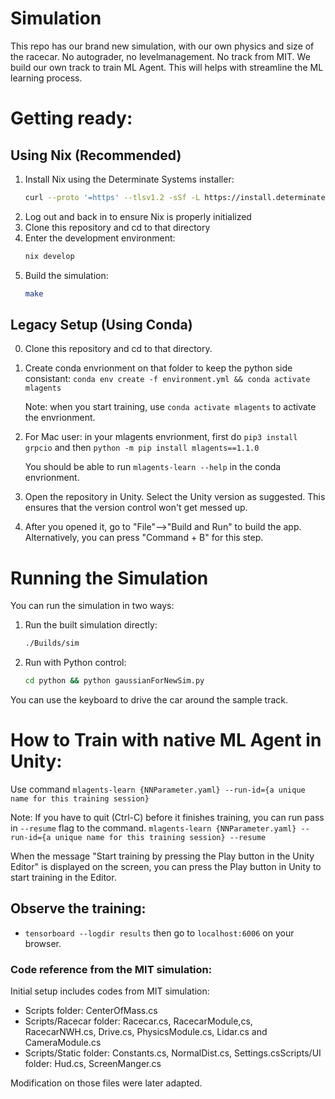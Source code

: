 # Simulation

This repo has our brand new simulation, with our own physics and size of the racecar. No autograder, no levelmanagement. No track from MIT. We build our own track to train ML Agent.
This will helps with streamline the ML learning process.

# Getting ready:

## Using Nix (Recommended)
1. Install Nix using the Determinate Systems installer:
   ```bash
   curl --proto '=https' --tlsv1.2 -sSf -L https://install.determinate.systems/nix | sh -s -- install
   ```
2. Log out and back in to ensure Nix is properly initialized
3. Clone this repository and cd to that directory
4. Enter the development environment:
   ```bash
   nix develop
   ```
5. Build the simulation:
   ```bash
   make
   ```

## Legacy Setup (Using Conda)
0. Clone this repository and cd to that directory.
1. Create conda envrionment on that folder to keep the python side consistant: `conda env create -f environment.yml && conda activate mlagents`
    
    Note: when you start training, use `conda activate mlagents` to activate the envrionment.

2. For Mac user: in your mlagents envrionment, first do `pip3 install grpcio` and then `python -m pip install mlagents==1.1.0`
    
    You should be able to run `mlagents-learn --help` in the conda envrionment.
3. Open the repository in Unity. Select the Unity version as suggested. This ensures that the version control won't get messed up.
4. After you opened it, go to "File"-->"Build and Run" to build the app. Alternatively, you can press "Command + B" for this step.

# Running the Simulation
You can run the simulation in two ways:
1. Run the built simulation directly:
   ```bash
   ./Builds/sim
   ```
2. Run with Python control:
   ```bash
   cd python && python gaussianForNewSim.py
   ```

You can use the keyboard to drive the car around the sample track.

# How to Train with native ML Agent in Unity:
Use command `mlagents-learn {NNParameter.yaml} --run-id={a unique name for this training session}`

Note: If you have to quit (Ctrl-C) before it finishes training, you can run pass in `--resume` flag to the command. `mlagents-learn {NNParameter.yaml} --run-id={a unique name for this training session} --resume`

When the message "Start training by pressing the Play button in the Unity Editor" is displayed on the screen, you can press the Play button in Unity to start training in the Editor.

## Observe the training:
* `tensorboard --logdir results` then go to `localhost:6006` on your browser.


### Code reference from the MIT simulation:
Initial setup includes codes from MIT simulation:
* Scripts folder: CenterOfMass.cs 
* Scripts/Racecar folder: Racecar.cs, RacecarModule,cs, RacecarNWH.cs, Drive.cs, PhysicsModule.cs, Lidar.cs and CameraModule.cs
* Scripts/Static folder: Constants.cs, NormalDist.cs, Settings.csScripts/UI folder: Hud.cs, ScreenManger.cs

Modification on those files were later adapted.
